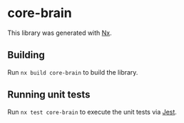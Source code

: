 # core-brain

This library was generated with [Nx](https://nx.dev).

## Building

Run `nx build core-brain` to build the library.

## Running unit tests

Run `nx test core-brain` to execute the unit tests via [Jest](https://jestjs.io).
